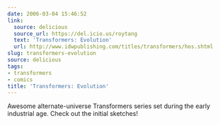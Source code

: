```yaml
---
date: 2006-03-04 15:46:52
link:
  source: delicious
  source_url: https://del.icio.us/roytang
  text: 'Transformers: Evolution'
  url: http://www.idwpublishing.com/titles/transformers/hos.shtml
slug: transformers-evolution
source: delicious
tags:
- transformers
- comics
title: 'Transformers: Evolution'
---
```


Awesome alternate-universe Transformers series set during the early industrial age. Check out the initial sketches!
